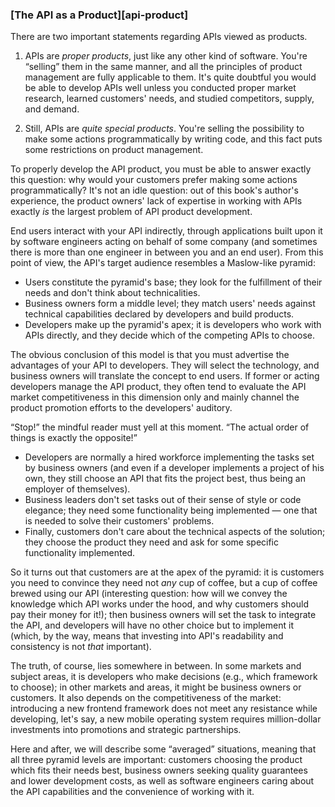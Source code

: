 ### [The API as a Product][api-product]

There are two important statements regarding APIs viewed as products.

  1. APIs are *proper products*, just like any other kind of software. You're “selling” them in the same manner, and all the principles of product management are fully applicable to them. It's quite doubtful you would be able to develop APIs well unless you conducted proper market research, learned customers' needs, and studied competitors, supply, and demand.

  2. Still, APIs are *quite special products*. You're selling the possibility to make some actions programmatically by writing code, and this fact puts some restrictions on product management.

To properly develop the API product, you must be able to answer exactly this question: why would your customers prefer making some actions programmatically? It's not an idle question: out of this book's author's experience, the product owners' lack of expertise in working with APIs exactly *is* the largest problem of API product development.

End users interact with your API indirectly, through applications built upon it by software engineers acting on behalf of some company (and sometimes there is more than one engineer in between you and an end user). From this point of view, the API's target audience resembles a Maslow-like pyramid:
  * Users constitute the pyramid's base; they look for the fulfillment of their needs and don't think about technicalities.
  * Business owners form a middle level; they match users' needs against technical capabilities declared by developers and build products.
  * Developers make up the pyramid's apex; it is developers who work with APIs directly, and they decide which of the competing APIs to choose.

The obvious conclusion of this model is that you must advertise the advantages of your API to developers. They will select the technology, and business owners will translate the concept to end users. If former or acting developers manage the API product, they often tend to evaluate the API market competitiveness in this dimension only and mainly channel the product promotion efforts to the developers' auditory.

“Stop!” the mindful reader must yell at this moment. “The actual order of things is exactly the opposite!”
  * Developers are normally a hired workforce implementing the tasks set by business owners (and even if a developer implements a project of his own, they still choose an API that fits the project best, thus being an employer of themselves).
  * Business leaders don't set tasks out of their sense of style or code elegance; they need some functionality being implemented — one that is needed to solve their customers' problems.
  * Finally, customers don't care about the technical aspects of the solution; they choose the product they need and ask for some specific functionality implemented.

So it turns out that customers are at the apex of the pyramid: it is customers you need to convince they need not *any* cup of coffee, but a cup of coffee brewed using our API (interesting question: how will we convey the knowledge which API works under the hood, and why customers should pay their money for it!); then business owners will set the task to integrate the API, and developers will have no other choice but to implement it (which, by the way, means that investing into API's readability and consistency is not *that* important).

The truth, of course, lies somewhere in between. In some markets and subject areas, it is developers who make decisions (e.g., which framework to choose); in other markets and areas, it might be business owners or customers. It also depends on the competitiveness of the market: introducing a new frontend framework does not meet any resistance while developing, let's say, a new mobile operating system requires million-dollar investments into promotions and strategic partnerships.

Here and after, we will describe some “averaged” situations, meaning that all three pyramid levels are important: customers choosing the product which fits their needs best, business owners seeking quality guarantees and lower development costs, as well as software engineers caring about the API capabilities and the convenience of working with it.